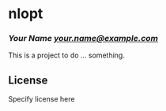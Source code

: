 # nlopt
### _Your Name <your.name@example.com>_

This is a project to do ... something.

## License

Specify license here

